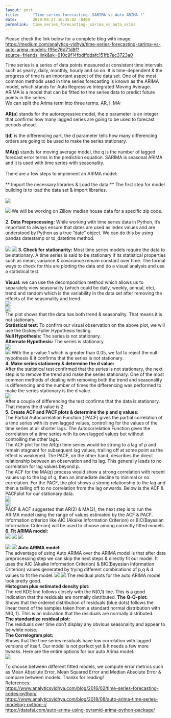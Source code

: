 ```yaml
---
layout: post
title:      "Time series forecasting- SARIMA vs Auto ARIMA !"
date:       2020-04-27 16:35:02 -0400
permalink:  time_series_forecasting-_sarima_vs_auto_arima
---
```


Please check the link below for a complete blog with image:<br>
https://medium.com/analytics-vidhya/time-series-forecasting-sarima-vs-auto-arima-models-f95e76d71d8f?source=friends_link&sk=610c9f14fbdffddafc151fb7ec3723a0<br>

Time series is a series of data points measured at consistent time intervals such as yearly, daily, monthly, hourly and so on. It is time-dependent & the progress of time is an important aspect of the data set. One of the most common methods used in time series forecasting is known as the ARIMA model, which stands for Auto Regressive Integrated Moving Average. ARIMA is a model that can be fitted to time series data to predict future points in the series.<br>
We can split the Arima term into three terms, AR, I, MA:<br><br>
**AR(p**) stands for the autoregressive model, the p parameter is an integer that confirms how many lagged series are going to be used to forecast periods ahead.<br><br>
**I(d**) is the differencing part, the d parameter tells how many differencing orders are going to be used to make the series stationary.<br><br>
**MA(q)** stands for moving average model, the q is the number of lagged forecast error terms in the prediction equation. SARIMA is seasonal ARIMA and it is used with time series with seasonality.<br><br>
There are a few steps to implement an ARIMA model:<br><br>
** Import the necessary libraries & Load the data:** The first step for model building is to load the data set & import libraries.<br><br>
![](https://miro.medium.com/max/875/0*HJd2VNx9PrZx77Go)<br>

![](https://user-images.githubusercontent.com/23279623/80418789-ee775200-88a5-11ea-81ea-c3a0ca94e2f1.png)
We will be working on Zillow median house data for a specific zip code.<br><br>
**2. Data Preprocessing:** While working with time series data in Python, it’s important to always ensure that dates are used as index values and are understood by Python as a true “date” object. We can do this by using pandas datestamp or to_datetime method.<br><br>
![](https://user-images.githubusercontent.com/23279623/80419515-48c4e280-88a7-11ea-8612-a669c64eca64.png)
![](https://user-images.githubusercontent.com/23279623/80511004-84b08400-8949-11ea-8863-834ce5cd2cf4.png)
**3. Check for stationarity:** Most time series models require the data to be stationary. A time series is said to be stationary if its statistical properties such as mean, variance & covariance remain constant over time. The formal ways to check for this are plotting the data and do a visual analysis and use a statistical test.<br><br>
**Visual:** we can use the decomposition method which allows us to separately view seasonality (which could be daily, weekly, annual, etc), trend and random which is the variability in the data set after removing the effects of the seasonality and trend.<br>
![](https://user-images.githubusercontent.com/23279623/80501948-0e5a5480-893e-11ea-8f66-0bfdb9f3d4d7.png)<br>
![](https://user-images.githubusercontent.com/23279623/80502086-377ae500-893e-11ea-84f8-61904f49b3c8.png)<br>
The plot shows that the data has both trend & seasonality. That means it is not stationary.<br>
**Statistical test:** To confirm our visual observation on the above plot, we will use the Dickey-Fuller Hypothesis testing.<br>
**Null Hypothesis:** The series is not stationary.<br>
**Alternate Hypothesis:** The series is stationary.<br>
![](https://user-images.githubusercontent.com/23279623/80502792-0f3fb600-893f-11ea-800a-52d11b5fdcfd.png)<br>
![](https://user-images.githubusercontent.com/23279623/80502906-31d1cf00-893f-11ea-889d-091c28134f31.png)
With the p-value 1 which is greater than 0.05, we fail to reject the null hypothesis & it confirms that the series is not stationary.<br>
**4. Make series stationery & determine the d value:**<br>
 After the statistical test confirmed that the series is not stationary, the next step is to remove the trend and make the series stationary. One of the most common methods of dealing with removing both the trend and seasonality is differencing and the number of times the differencing was performed to make the series stationary is the d value.<br>
 ![](https://user-images.githubusercontent.com/23279623/80503180-84ab8680-893f-11ea-9dc8-7856d32d8bde.png) <br>
 After a couple of differencing the test confirms that the data is stationary. That means the d value is 2.<br>
**5. Create ACF and PACF plots & determine the p and q values:** <br>
The Partial Autocorrelation Function ( PACF) gives the partial correlation of a time series with its own lagged values, controlling for the values of the time series at all shorter lags. The Autocorrelation Function gives the correlation of a time series with its own lagged values but without controlling the other lags.<br>
The ACF plot for the AR(p) time series would be strong to a lag of p and remain stagnant for subsequent lag values, trailing off at some point as the effect is weakened. The PACF, on the other hand, describes the direct relationship between an observation and its lag. This generally leads to no correlation for lag values beyond p.<br>
The ACF for the MA(q) process would show a strong correlation with recent values up to the lag of q, then an immediate decline to minimal or no correlation. For the PACF, the plot shows a strong relationship to the lag and then a tailing off to no correlation from the lag onwards. Below is the ACF & PACFplot for our stationary data.<br>
![](https://user-images.githubusercontent.com/23279623/80503444-dc49f200-893f-11ea-8308-d60f1104c7b5.png)<br>
![](https://user-images.githubusercontent.com/23279623/80503520-faafed80-893f-11ea-8426-21033ca2c2e4.png)<br>
PACF & ACF suggested that AR(2) & MA(2), the next step is to run the ARIMA model using the range of values estimated by the ACF & PACF. Information criterion like AIC (Akaike Information Criterion) or BIC(Bayesian Information Criterion) will be used to choose among correctly fitted models.<br>
**6. Fit ARIMA model:**<br>
![](https://user-images.githubusercontent.com/23279623/80509194-123ea480-8947-11ea-9254-cce8401a75b1.png) 
![](https://user-images.githubusercontent.com/23279623/80509319-41551600-8947-11ea-8431-673d4c6b6b57.png)
![](https://user-images.githubusercontent.com/23279623/80509393-5b8ef400-8947-11ea-8c2d-68c050a0069b.png)

![](https://user-images.githubusercontent.com/23279623/80509491-7fead080-8947-11ea-9f68-f775663ae515.png)
![](https://user-images.githubusercontent.com/23279623/80509573-9a24ae80-8947-11ea-8cee-729f6f27f4d5.png)
**Auto ARIMA model:** <br>
The advantage of using Auto ARIMA over the ARIMA model is that after data preprocessing step we can skip the next steps & directly fit our model. It uses the AIC (Akaike Information Criterion) & BIC(Bayesian Information Criterion) values generated by trying different combinations of p,q & d values to fit the model.
![](https://user-images.githubusercontent.com/23279623/80509965-14edc980-8948-11ea-966a-f8c1aac71ec0.png)
![](https://user-images.githubusercontent.com/23279623/80510059-3484f200-8948-11ea-8adb-4c650ae9543b.png)
The residual plots for the auto ARIMA model look pretty good.<br>
**Histogram plus estimated density plot:** <br>
The red KDE line follows closely with the N(0,1) line. This is a good indication that the residuals are normally distributed.
**The Q-Q-plot:** <br>
Shows that the ordered distribution of residuals (blue dots) follows the linear trend of the samples taken from a standard normal distribution with N(0, 1). This is an indication that the residuals are normally distributed.<br>
**The standardize residual plot:** <br>
The residuals over time don’t display any obvious seasonality and appear to be white noise.<br>
**The Correlogram plot:**<br>
Shows that the time series residuals have low correlation with lagged versions of itself.
Our model is not perfect yet & It needs a few more tweaks.
Here are the entire options for our auto Arima model.<br>
![](https://user-images.githubusercontent.com/23279623/80510355-99d8e300-8948-11ea-9c66-27ca2a5c8fdc.png)

To choose between different fitted models, we compute error metrics such as Mean Absolute Error, Mean Squared Error and Median Absolute Error & compare between models.
Thanks for reading!<br>
References:<br>
https://www.analyticsvidhya.com/blog/2016/02/time-series-forecasting-codes-python/<br>
https://www.analyticsvidhya.com/blog/2018/08/auto-arima-time-series-modeling-python-r/<br>
https://datafai.com/auto-arima-using-pyramid-arima-python-package/

